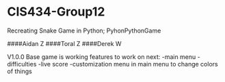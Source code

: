 # CIS434-Group12
Recreating Snake Game in Python; PyhonPythonGame

####Aidan Z
####Toral Z
####Derek W


V1.0.0 Base game is working
  features to work on next:
    -main menu
    -difficulties
    -live score
    -customization menu in main menu to change colors of things
    

